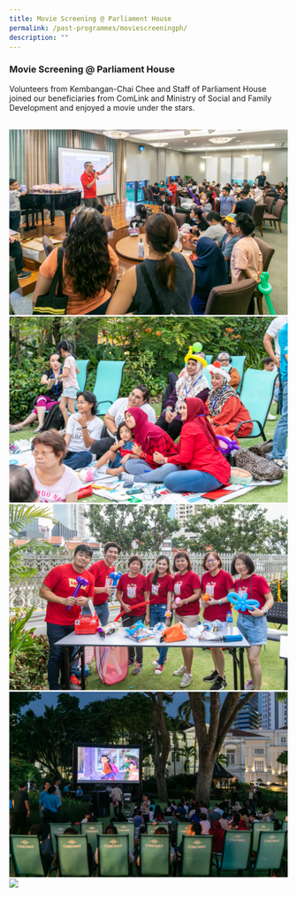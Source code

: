 ```yaml
---
title: Movie Screening @ Parliament House
permalink: /past-programmes/moviescreeningph/
description: ""
---
```

### Movie Screening @ Parliament House 

Volunteers from Kembangan-Chai Chee and Staff of Parliament House joined our beneficiaries from ComLink and Ministry of Social and Family Development and enjoyed a movie under the stars. 

<br>  

<img src="/images/Past%20Programmes/2023/Movie%20Screening%20(PH)/imgm0608.JPG" style="width:600px; height:auto">
<br>  

<img src="/images/Past%20Programmes/2023/Movie%20Screening%20(PH)/imgm0674.JPG" style="width:600px; height:auto">
<br>  

<img src="/images/Past%20Programmes/2023/Movie%20Screening%20(PH)/imgm0475.JPG" style="width:600px; height:auto">
<br>  

<img src="/images/Past%20Programmes/2023/Movie%20Screening%20(PH)/imgm0724.JPG" style="width:600px; height:auto">
<br>  

<img src="/images/Past%20Programmes/2023/Movie%20Screening%20(PH)/imgm0803.JPG" style="width:600px; height:auto">
<br>